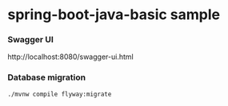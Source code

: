 # spring-boot-java-basic sample

### Swagger UI

http://localhost:8080/swagger-ui.html

### Database migration

`./mvnw compile flyway:migrate`

